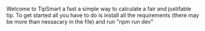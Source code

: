 Welcome to TipSmart a fast a simple way to calculate a fair and justifable tip.
To get started all you have to do is install all the requirements (there may be more than nessacary in the file)
and run "npm run dev"